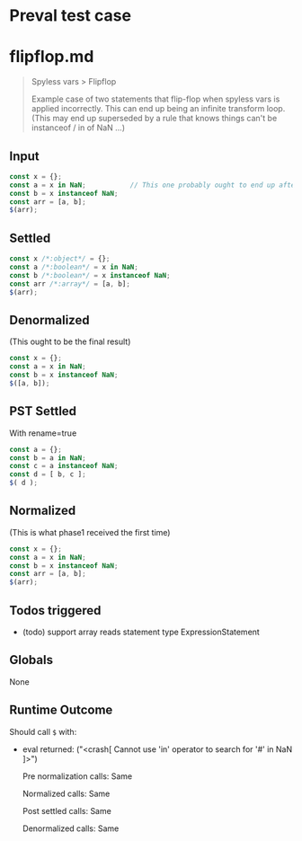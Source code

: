 # Preval test case

# flipflop.md

> Spyless vars > Flipflop
>
> Example case of two statements that flip-flop when spyless vars is applied incorrectly.
> This can end up being an infinite transform loop.
> (This may end up superseded by a rule that knows things can't be instanceof / in of NaN ...)

## Input

`````js filename=intro
const x = {};
const a = x in NaN;           // This one probably ought to end up after b because it is used (evaluated) before b
const b = x instanceof NaN;
const arr = [a, b];
$(arr);
`````


## Settled


`````js filename=intro
const x /*:object*/ = {};
const a /*:boolean*/ = x in NaN;
const b /*:boolean*/ = x instanceof NaN;
const arr /*:array*/ = [a, b];
$(arr);
`````


## Denormalized
(This ought to be the final result)

`````js filename=intro
const x = {};
const a = x in NaN;
const b = x instanceof NaN;
$([a, b]);
`````


## PST Settled
With rename=true

`````js filename=intro
const a = {};
const b = a in NaN;
const c = a instanceof NaN;
const d = [ b, c ];
$( d );
`````


## Normalized
(This is what phase1 received the first time)

`````js filename=intro
const x = {};
const a = x in NaN;
const b = x instanceof NaN;
const arr = [a, b];
$(arr);
`````


## Todos triggered


- (todo) support array reads statement type ExpressionStatement


## Globals


None


## Runtime Outcome


Should call `$` with:
 - eval returned: ("<crash[ Cannot use 'in' operator to search for '#<Object>' in NaN ]>")

Pre normalization calls: Same

Normalized calls: Same

Post settled calls: Same

Denormalized calls: Same
